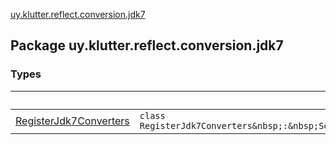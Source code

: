 [uy.klutter.reflect.conversion.jdk7](.)


## Package uy.klutter.reflect.conversion.jdk7

### Types

|&nbsp;|&nbsp;|
|---|---|
| [RegisterJdk7Converters](-register-jdk7-converters/index.md) | `class RegisterJdk7Converters&nbsp;:&nbsp;SelfRegisteringConverters` |
